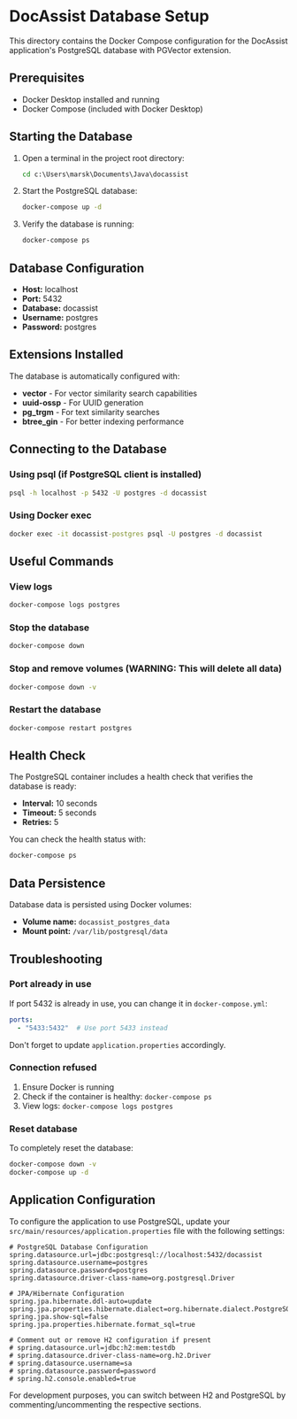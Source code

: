 # DocAssist Database Setup

This directory contains the Docker Compose configuration for the DocAssist application's PostgreSQL database with PGVector extension.

## Prerequisites

- Docker Desktop installed and running
- Docker Compose (included with Docker Desktop)

## Starting the Database

1. Open a terminal in the project root directory:
   ```cmd
   cd c:\Users\marsk\Documents\Java\docassist
   ```

2. Start the PostgreSQL database:
   ```cmd
   docker-compose up -d
   ```

3. Verify the database is running:
   ```cmd
   docker-compose ps
   ```

## Database Configuration

- **Host:** localhost
- **Port:** 5432
- **Database:** docassist
- **Username:** postgres
- **Password:** postgres

## Extensions Installed

The database is automatically configured with:
- **vector** - For vector similarity search capabilities
- **uuid-ossp** - For UUID generation
- **pg_trgm** - For text similarity searches
- **btree_gin** - For better indexing performance

## Connecting to the Database

### Using psql (if PostgreSQL client is installed)
```cmd
psql -h localhost -p 5432 -U postgres -d docassist
```

### Using Docker exec
```cmd
docker exec -it docassist-postgres psql -U postgres -d docassist
```

## Useful Commands

### View logs
```cmd
docker-compose logs postgres
```

### Stop the database
```cmd
docker-compose down
```

### Stop and remove volumes (WARNING: This will delete all data)
```cmd
docker-compose down -v
```

### Restart the database
```cmd
docker-compose restart postgres
```

## Health Check

The PostgreSQL container includes a health check that verifies the database is ready:
- **Interval:** 10 seconds
- **Timeout:** 5 seconds
- **Retries:** 5

You can check the health status with:
```cmd
docker-compose ps
```

## Data Persistence

Database data is persisted using Docker volumes:
- **Volume name:** `docassist_postgres_data`
- **Mount point:** `/var/lib/postgresql/data`

## Troubleshooting

### Port already in use
If port 5432 is already in use, you can change it in `docker-compose.yml`:
```yaml
ports:
  - "5433:5432"  # Use port 5433 instead
```

Don't forget to update `application.properties` accordingly.

### Connection refused
1. Ensure Docker is running
2. Check if the container is healthy: `docker-compose ps`
3. View logs: `docker-compose logs postgres`

### Reset database
To completely reset the database:
```cmd
docker-compose down -v
docker-compose up -d
```

## Application Configuration

To configure the application to use PostgreSQL, update your `src/main/resources/application.properties` file with the following settings:

```properties
# PostgreSQL Database Configuration
spring.datasource.url=jdbc:postgresql://localhost:5432/docassist
spring.datasource.username=postgres
spring.datasource.password=postgres
spring.datasource.driver-class-name=org.postgresql.Driver

# JPA/Hibernate Configuration
spring.jpa.hibernate.ddl-auto=update
spring.jpa.properties.hibernate.dialect=org.hibernate.dialect.PostgreSQLDialect
spring.jpa.show-sql=false
spring.jpa.properties.hibernate.format_sql=true

# Comment out or remove H2 configuration if present
# spring.datasource.url=jdbc:h2:mem:testdb
# spring.datasource.driver-class-name=org.h2.Driver
# spring.datasource.username=sa
# spring.datasource.password=password
# spring.h2.console.enabled=true
```

For development purposes, you can switch between H2 and PostgreSQL by commenting/uncommenting the respective sections.
